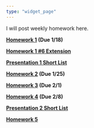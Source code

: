 ```yaml
---
type: "widget_page"
---
```


I will post weekly homework here.

 **[Homework 1](https://drive.google.com/file/d/1JXQqUkvqvIp_9r32kGN3GYM8opteheIA/view?usp=share_link) (Due 1/18)**

**[Homework 1 #6 Extension](https://drive.google.com/file/d/1PDsrKNrIzQjkR5rTUZnlI26strK2uFnl/view?usp=share_link)**
 
 **[Presentation 1 Short List](https://drive.google.com/file/d/1_84hfG53c9mTZTaDX4OpL0PeiXVXD6Hc/view?usp=sharing)**

**[Homework 2](https://drive.google.com/file/d/1EK6F5zfN29cuUIaXsK7qo6GNF_OYhCQe/view?usp=sharing) (Due 1/25)**

**[Homework 3](https://drive.google.com/file/d/1zEPbuZnspzdin7puIjbViwpLzfKB0lok/view?usp=sharing) (Due 2/1)**

**[Homework 4](https://drive.google.com/file/d/1VZoO_-F3nJiyqJ2BVQ8MA-v-rBp75yHG/view?usp=sharing) (Due 2/8)**

**[Presentation 2 Short List](https://drive.google.com/file/d/1kbroyYz6gAjWTmT_JH2OcsBOHpCyBCWx/view?usp=sharing)**

**[Homework 5](https://drive.google.com/file/d/1S7CYo6Gz38c_jLXyP0zokIrN5KgoH8oZ/view?usp=sharing)**



